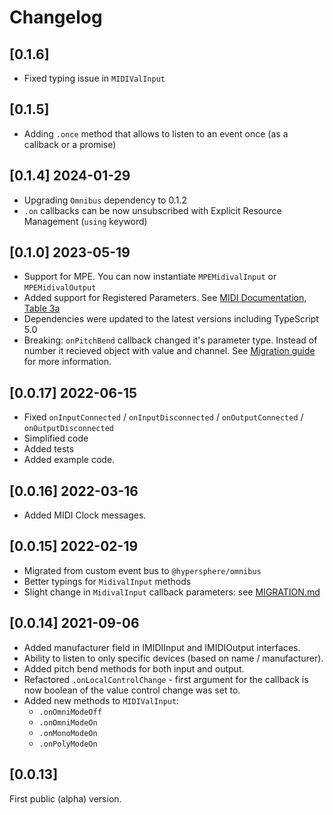 # Changelog

## [0.1.6]
- Fixed typing issue in `MIDIValInput`

## [0.1.5]
- Adding `.once` method that allows to listen to an event once (as a callback or a promise)

## [0.1.4] 2024-01-29
- Upgrading `Omnibus` dependency to 0.1.2
- `.on` callbacks can be now unsubscribed with Explicit Resource Management (`using` keyword)

## [0.1.0] 2023-05-19
- Support for MPE. You can now instantiate `MPEMidivalInput` or `MPEMidivalOutput`
- Added support for Registered Parameters. See [MIDI Documentation, Table 3a](https://www.midi.org/specifications-old/item/table-3-control-change-messages-data-bytes-2)
- Dependencies were updated to the latest versions including TypeScript 5.0
- Breaking: `onPitchBend` callback changed it's parameter type. Instead of number it recieved object with value and channel. See [Migration guide](./MIGRATION.md) for more information.

## [0.0.17] 2022-06-15
- Fixed `onInputConnected` / `onInputDisconnected` / `onOutputConnected` / `onOutputDisconnected`
- Simplified code
- Added tests
- Added example code.

## [0.0.16] 2022-03-16
- Added MIDI Clock messages.

## [0.0.15] 2022-02-19

- Migrated from custom event bus to `@hypersphere/omnibus`
- Better typings for `MidivalInput` methods
- Slight change in `MidivalInput` callback parameters: see [MIGRATION.md](./MIGRATION.md)

## [0.0.14] 2021-09-06

- Added manufacturer field in IMIDIInput and IMIDIOutput interfaces.
- Ability to listen to only specific devices (based on name / manufacturer).
- Added pitch bend methods for both input and output.
- Refactored `.onLocalControlChange` - first argument for the callback is now boolean of the value control change was set to.
- Added new methods to `MIDIValInput`:
  - `.onOmniModeOff`
  - `.onOmniModeOn`
  - `.onMonoModeOn`
  - `.onPolyModeOn`

## [0.0.13]

First public (alpha) version.
